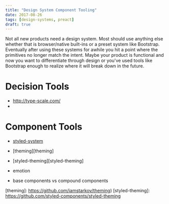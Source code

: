 ```yaml
---
title: "Design System Component Tooling"
date: 2017-08-26
tags: [design-systems, preact]
draft: true
---
```


Not all new products need a design system. Most should use anything else whether
that is browser/native built-ins or a preset system like Bootstrap. Eventually
after using these systems for awhile you hit a point where the primitives no
longer match the intent. Maybe your product is functional and now you want to
differentiate through design or you've used tools like Bootstrap enough to
realize where it will break down in the future.

# Decision Tools

* http://type-scale.com/
*

# Component Tools

* [styled-system][styled-system]
* [theming][theming]
* [styled-theming][styled-theming]
* emotion

* base components vs compound components

[styled-system]: https://github.com/jxnblk/styled-system
[theming]: https://github.com/iamstarkov/theming)
[styled-theming]: https://github.com/styled-components/styled-theming
